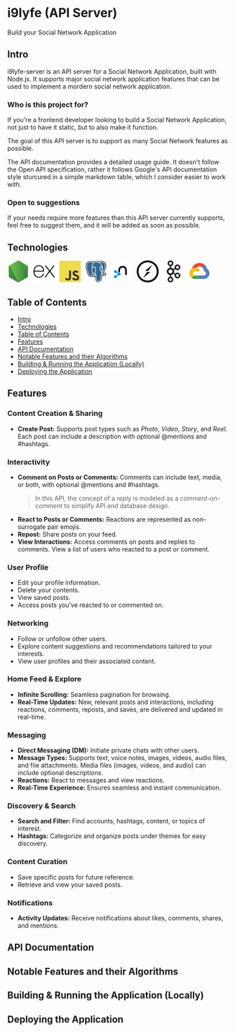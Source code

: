 # i9lyfe (API Server)

Build your Social Network Application

## Intro

i9lyfe-server is an API server for a Social Network Application, built with Node.js. It supports major social network application features that can be used to implement a mordern social network application.

### Who is this project for?

If you're a frontend developer looking to build a Social Network Application, not just to have it static, but to also make it function.

The goal of this API server is to support as many Social Network features as possible.

The API documentation provides a detailed usage guide. It doesn't follow the Open API specification, rather it follows Google's API documentation style sturcured in a simple markdown table, which I consider easier to work with.

### Open to suggestions

If your needs require more features than this API server currently supports, feel free to suggest them, and it will be added as soon as possible.

## Technologies

<img style="margin-right: 5px" alt="nodejs" width="50" src="./attachments/tech-icons/nodejs-original.svg" />
<img style="margin-right: 5px" alt="nodejs" width="50" src="./attachments/tech-icons/express-original.svg" />
<img style="margin-right: 5px" alt="nodejs" width="50" src="./attachments/tech-icons/javascript-original.svg" />
<img style="margin-right: 5px" alt="nodejs" width="50" src="./attachments/tech-icons/postgresql-original.svg" />
<img style="margin-right: 5px" alt="nodejs" width="50" src="./attachments/tech-icons/neo4j-original.svg" />
<img style="margin-right: 5px" alt="nodejs" width="50" src="./attachments/tech-icons/socketio-original.svg" />
<img style="margin-right: 5px" alt="nodejs" width="50" src="./attachments/tech-icons/apachekafka-original.svg" />
<img style="margin-right: 5px" alt="nodejs" width="50" src="./attachments/tech-icons/googlecloud-original.svg" />

## Table of Contents

- [Intro](#intro)
- [Technologies](#technologies)
- [Table of Contents](#table-of-contents)
- [Features](#features)
- [API Documentation](#api-documentation)
- [Notable Features and their Algorithms](#notable-features-and-their-algorithms)
- [Building & Running the Application (Locally)](#building--running-the-application-locally)
- [Deploying the Application](#deploying-the-application)

## Features

### Content Creation & Sharing

- **Create Post:** Supports post types such as *Photo*, *Video*, *Story*, and *Reel*. Each post can include a description with optional @mentions and #hashtags.

### Interactivity

- **Comment on Posts or Comments:** Comments can include text, media, or both, with optional @mentions and #hashtags.  
  > In this API, the concept of a *reply* is modeled as a *comment-on-comment* to simplify API and database design.  
- **React to Posts or Comments:** Reactions are represented as non-surrogate pair emojis.  
- **Repost:** Share posts on your feed.  
- **View Interactions:** Access comments on posts and replies to comments. View a list of users who reacted to a post or comment.

### User Profile

- Edit your profile information.  
- Delete your contents.
- View saved posts.  
- Access posts you’ve reacted to or commented on.

### Networking

- Follow or unfollow other users.  
- Explore content suggestions and recommendations tailored to your interests.  
- View user profiles and their associated content.

### Home Feed & Explore

- **Infinite Scrolling:** Seamless pagination for browsing.  
- **Real-Time Updates:** New, relevant posts and interactions, including reactions, comments, reposts, and saves, are delivered and updated in real-time.

### Messaging

- **Direct Messaging (DM):** Initiate private chats with other users.  
- **Message Types:** Supports text, voice notes, images, videos, audio files, and file attachments. Media files (images, videos, and audio) can include optional descriptions.  
- **Reactions:** React to messages and view reactions.  
- **Real-Time Experience:** Ensures seamless and instant communication.

### Discovery & Search

- **Search and Filter:** Find accounts, hashtags, content, or topics of interest.  
- **Hashtags:** Categorize and organize posts under themes for easy discovery.

### Content Curation

- Save specific posts for future reference.  
- Retrieve and view your saved posts.

### Notifications

- **Activity Updates:** Receive notifications about likes, comments, shares, and mentions.

## API Documentation

## Notable Features and their Algorithms

## Building & Running the Application (Locally)

## Deploying the Application